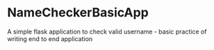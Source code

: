 # NameCheckerBasicApp
A simple flask application to check valid username - basic practice of writing end to end application
